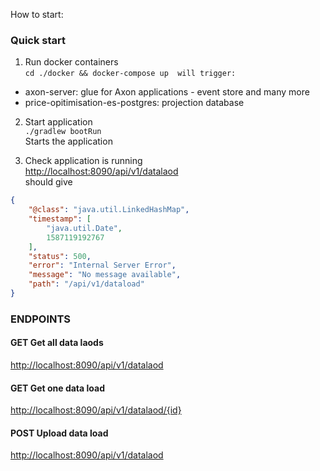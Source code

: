 How to start:

### Quick start
1. Run docker containers  
```cd ./docker && docker-compose up  will trigger:```  
  - axon-server: glue for Axon applications - event store and many more
  - price-opitimisation-es-postgres: projection database

2. Start application  
```./gradlew bootRun```  
Starts the application

3. Check application is running  
[http://localhost:8090/api/v1/datalaod](http://localhost:8090/api/v1/datalaod)  
should give
```json
{
    "@class": "java.util.LinkedHashMap",
    "timestamp": [
        "java.util.Date",
        1587119192767
    ],
    "status": 500,
    "error": "Internal Server Error",
    "message": "No message available",
    "path": "/api/v1/dataload"
}
```

### ENDPOINTS

#### GET Get all data laods
[http://localhost:8090/api/v1/datalaod](http://localhost:8090/api/v1/datalaod)  
#### GET Get one data load
[http://localhost:8090/api/v1/datalaod/{id}](http://localhost:8090/api/v1/datalaod/{id}) 
#### POST Upload data load 
[http://localhost:8090/api/v1/datalaod](http://localhost:8090/api/v1/datalaod/) 

